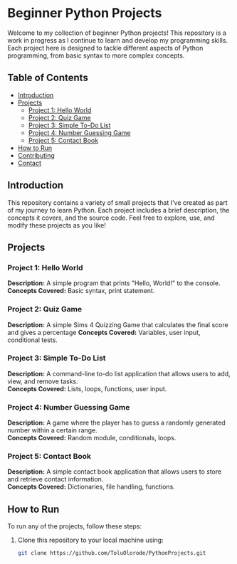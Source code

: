 # Beginner Python Projects

Welcome to my collection of beginner Python projects! This repository is a work in progress as I continue to learn and develop my programming skills. Each project here is designed to tackle different aspects of Python programming, from basic syntax to more complex concepts.

## Table of Contents

- [Introduction](#introduction)
- [Projects](#projects)
  - [Project 1: Hello World](#project-1-hello-world)
  - [Project 2: Quiz Game](#project-2-basic-calculator)
  - [Project 3: Simple To-Do List](#todo.py)
  - [Project 4: Number Guessing Game](#project-4-number-guessing-game)
  - [Project 5: Contact Book](#project-5-contact-book)
- [How to Run](#how-to-run)
- [Contributing](#contributing)
- [Contact](#contact)

## Introduction

This repository contains a variety of small projects that I've created as part of my journey to learn Python. Each project includes a brief description, the concepts it covers, and the source code. Feel free to explore, use, and modify these projects as you like!

## Projects

### Project 1: Hello World

**Description:** A simple program that prints "Hello, World!" to the console.  
**Concepts Covered:** Basic syntax, print statement.

### Project 2: Quiz Game

**Description:** A simple Sims 4 Quizzing Game that calculates the final score and gives a percentage 
**Concepts Covered:** Variables, user input, conditional tests.

### Project 3: Simple To-Do List

**Description:** A command-line to-do list application that allows users to add, view, and remove tasks.  
**Concepts Covered:** Lists, loops, functions, user input.

### Project 4: Number Guessing Game

**Description:** A game where the player has to guess a randomly generated number within a certain range.  
**Concepts Covered:** Random module, conditionals, loops.

### Project 5: Contact Book

**Description:** A simple contact book application that allows users to store and retrieve contact information.  
**Concepts Covered:** Dictionaries, file handling, functions.

## How to Run

To run any of the projects, follow these steps:

1. Clone this repository to your local machine using:
   ```bash
   git clone https://github.com/ToluOlorode/PythonProjects.git

